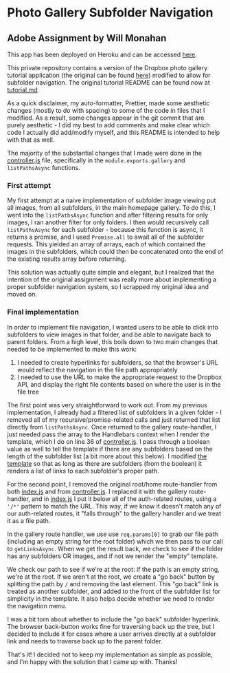 # Photo Gallery Subfolder Navigation

## Adobe Assignment by Will Monahan

This app has been deployed on Heroku and can be accessed [here](https://adobe-gallery.herokuapp.com/).

This private repository contains a version of the Dropbox photo gallery tutorial application (the original can be found [here](https://github.com/dropbox/nodegallerytutorial)) modified to allow for subfolder navigation. The original tutorial README can be found now at [tutorial.md](tutorial.md).

As a quick disclaimer, my auto-formatter, Prettier, made some aesthetic changes (mostly to do with spacing) to some of the code in files that I modified. As a result, some changes appear in the git commit that are purely aesthetic - I did my best to add comments and make clear which code I actually did add/modify myself, and this README is intended to help with that as well.

The majority of the substantial changes that I made were done in the [controller.js](controller.js) file, specifically in the `module.exports.gallery` and `listPathsAsync` functions.

### First attempt

My first attempt at a naive implementation of subfolder image viewing put all images, from all subfolders, in the main homepage gallery. To do this, I went into the `listPathsAsync` function and after filtering results for only images, I ran another filter for only folders. I then would recursively call `listPathsAsync` for each subfolder - because this function is async, it returns a promise, and I used `Promise.all` to await all of the subfolder requests. This yielded an array of arrays, each of which contained the images in the subfolders, which could then be concatenated onto the end of the existing results array before returning.

This solution was actually quite simple and elegant, but I realized that the intention of the original assignment was really more about implementing a proper subfolder navigation system, so I scrapped my original idea and moved on.

### Final implementation

In order to implement file navigation, I wanted users to be able to click into subfolders to view images in that folder, and be able to navigate back to parent folders. From a high level, this boils down to two main changes that needed to be implemented to make this work:

1. I needed to create hyperlinks for subfolders, so that the browser's URL would reflect the navigation in the file path appropriately
2. I needed to use the URL to make the appropriate request to the Dropbox API, and display the right file contents based on where the user is in the file tree

The first point was very straightforward to work out. From my previous implementation, I already had a filtered list of subfolders in a given folder - I removed all of my recursive/promise-related calls and just returned that list directly from `listPathsAsync`. Once returned to the gallery route-handler, I just needed pass the array to the Handlebars context when I render the template, which I do on line 36 of [controller.js](controller.js). I pass through a boolean value as well to tell the template if there are any subfolders based on the length of the subfolder list (a bit more about this below). I modified [the template](views/gallery.hbs) so that as long as there are subfolders (from the boolean) it renders a list of links to each subfolder's proper path.

For the second point, I removed the original root/home route-handler from both [index.js](routes/index.js) and from [controller.js](controller.js). I replaced it with the gallery route-handler, and in [index.js](routes/index.js) I put it below all of the auth-related routes, using a `'/*'` pattern to match the URL. This way, if we know it doesn't match any of our auth-related routes, it "falls through" to the gallery handler and we treat it as a file path.

In the gallery route handler, we use use `req.params[0]` to grab our file path (including an empty string for the root folder) which we then pass to our call to `getLinksAsync`. When we get the result back, we check to see if the folder has any subfolders OR images, and if not we render the "empty" template.

We check our path to see if we're at the root: if the path is an empty string, we're at the root. If we aren't at the root, we create a "go back" button by splitting the path by `/` and removing the last element. This "go back" link is treated as another subfolder, and added to the front of the subfolder list for simplicity in the template. It also helps decide whether we need to render the navigation menu.

I was a bit torn about whether to include the "go back" subfolder hyperlink. The browser back-button works fine for traversing back up the tree, but I decided to include it for cases where a user arrives directly at a subfolder link and needs to traverse back up to the parent folder.

That's it! I decided not to keep my implementation as simple as possible, and I'm happy with the solution that I came up with. Thanks!
